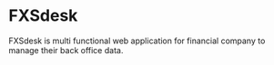 FXSdesk
=======

FXSdesk is multi functional web application for financial company to manage their back office data.